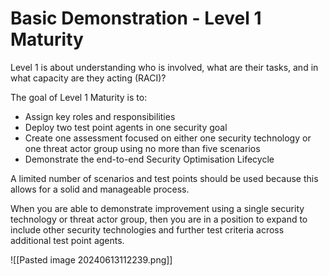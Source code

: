 # Basic Demonstration - Level 1 Maturity

Level 1 is about understanding who is involved, what are their tasks, and in what capacity are they acting (RACI)?

The goal of Level 1 Maturity is to:

- Assign key roles and responsibilities
- Deploy two test point agents in one security goal
- Create one assessment focused on either one security technology or one threat actor group using no more than five scenarios
- Demonstrate the end-to-end Security Optimisation Lifecycle

A limited number of scenarios and test points should be used because this allows for a solid and manageable process.

When you are able to demonstrate improvement using a single security technology or threat actor group, then you are in a position to expand to include other security technologies and further test criteria across additional test point agents.

![[Pasted image 20240613112239.png]]